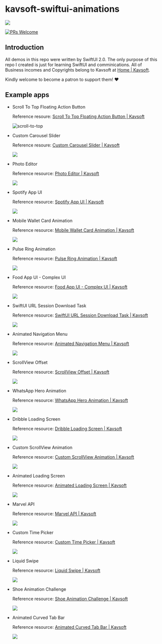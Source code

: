# kavsoft-swiftui-animations

![](https://raw.githubusercontent.com/recherst/img-hosting/main/imgs/swiftui-badge.jpg)

[![PRs Welcome](https://img.shields.io/badge/PRs-welcome-brightgreen.svg?style=flat-square)](http://makeapullrequest.com)


## Introduction

All demos in this repo were written by SwiftUI 2.0. The only purpose of this repo I created is just for learning SwiftUI and comminications. All of Business incomes and Copyrights belong to Kavsoft at [Home | Kavsoft](https://kavsoft.dev).

Kindly welcome to become a patron to support them! ❤️

## Example apps

- Scroll To Top Floating Action Button

  Reference resoure: [Scroll To Top Floating Action Button | Kavsoft](https://kavsoft.dev/SwiftUI_2.0/Scroll_To_Top)

  <img src="https://raw.githubusercontent.com/recherst/image-host/main/imgs/scroll-to-top-floating-action-button.gif" alt="scroll-to-top" />

- Custom Carousel Slider

  Reference resoure: [Custom Carousel Slider | Kavsoft](https://kavsoft.dev/SwiftUI_2.0/Custom_Carousel_Slider)

  ![](https://raw.githubusercontent.com/recherst/image-host/main/imgs/custom-carousel-slider.gif)

- Photo Editor

  Reference resource: [Photo Editor | Kavsoft](https://kavsoft.dev/SwiftUI_2.0/Photo_Editor)

  ![](https://raw.githubusercontent.com/recherst/image-host/main/imgs/photo-editor.gif)

- Spotify App UI

  Reference resource: [Spotify App UI | Kavsoft](https://kavsoft.dev/SwiftUI_2.0/Spotify_App_UI)

  ![](https://raw.githubusercontent.com/recherst/image-host/main/imgs/spotify-app-ui.gif)
  
- Mobile Wallet Card Animation

  Reference resource: [Mobile Wallet Card Animation | Kavsoft](https://kavsoft.dev/SwiftUI_2.0/Wallet_Card_Animation)

  ![](https://raw.githubusercontent.com/recherst/image-host/main/imgs/moblie-wallet-card-animation.gif)

- Pulse Ring Animation

  Reference resource: [Pulse Ring Animation | Kavsoft](https://kavsoft.dev/SwiftUI_2.0/Pulse_Ring_Animation)

  ![](https://raw.githubusercontent.com/recherst/image-host/main/imgs/pulse-ring-animation.gif)

- Food App UI - Complex UI

  Reference resource: [Food App UI - Complex UI | Kavsoft](https://kavsoft.dev/SwiftUI_2.0/Food_App_UI)

  ![](https://raw.githubusercontent.com/recherst/image-host/main/imgs/food-app-ui.gif)

- SwiftUI URL Session Download Task

  Reference resource: [SwiftUI URL Session Download Task | Kavsoft](https://kavsoft.dev/SwiftUI_2.0/Download_Task)

  ![](https://raw.githubusercontent.com/recherst/image-host/main/imgs/swiftui-url-session-download-task.gif)

- Animated Navigation Menu

  Reference resource: [Animated Navigation Menu | Kavsoft](https://kavsoft.dev/SwiftUI_2.0/Animated_Navigation_Menu)

  ![](https://raw.githubusercontent.com/recherst/image-host/main/imgs/animated-navigation-menu.gif)

- ScrollView Offset

  Reference resource: [ScrollView Offset | Kavsoft](https://kavsoft.dev/SwiftUI_2.0/ScrollView_Offset)

  ![](https://raw.githubusercontent.com/recherst/image-host/main/imgs/scrollview-offset.gif)

- WhatsApp Hero Animation

  Reference resource: [WhatsApp Hero Animation | Kavsoft](https://kavsoft.dev/SwiftUI_2.0/WhatsApp_Hero_Animation)

  ![](https://raw.githubusercontent.com/recherst/image-host/main/imgs/whatsapp-hero-animation.gif)

- Dribble Loading Screen

  Reference resource: [Dribble Loading Screen | Kavsoft](https://kavsoft.dev/SwiftUI_2.0/Dribbble_Loading_Screen)

  ![](https://raw.githubusercontent.com/recherst/image-host/main/imgs/dribble-loading-screen.gif)

- Custom ScrollView Animation

  Reference resource: [Custom ScrollView Animation | Kavsoft](https://kavsoft.dev/SwiftUI_2.0/Custom_ScrollView_Animation)

  ![](https://raw.githubusercontent.com/recherst/image-host/main/imgs/custom-scrollview-animation.gif)

- Animated Loading Screen

  Reference resource: [Animated Loading Screen | Kavsoft](https://kavsoft.dev/SwiftUI_2.0/Animated_Loading_Screen)

  <img src="https://raw.githubusercontent.com/recherst/image-host/main/imgs/animated-loading-screen.gif" />

- Marvel API

  Reference resource: [Marvel API | Kavsoft](https://kavsoft.dev/SwiftUI_2.0/Marvel_API)

  ![](https://raw.githubusercontent.com/recherst/image-host/main/imgs/marvel-api.gif)
  
- Custom Time Picker

  Reference resource: [Custom Time Picker | Kavsoft](https://kavsoft.dev/SwiftUI_2.0/Custom_Time_Picker)

  ![](https://raw.githubusercontent.com/recherst/image-host/main/imgs/custom-time-picker.gif)
  
- Liquid Swipe

  Reference resource: [Liquid Swipe | Kavsoft](https://kavsoft.dev/SwiftUI_2.0/Liquid_Swipe)

  <img src="https://raw.githubusercontent.com/recherst/image-host/main/imgs/liquid-swipe.gif" />

- Shoe Animation Challenge

  Reference resource: [Shoe Animation Challenge | Kavsoft](https://kavsoft.dev/SwiftUI_2.0/Shoe_Animation_Challenge)

  <img src="https://raw.githubusercontent.com/recherst/image-host/main/imgs/shoe-animation-challenge.gif" />

- Animated Curved Tab Bar

  Reference resource: [Animated Curved Tab Bar | Kavsoft](https://kavsoft.dev/SwiftUI_2.0/Animated_Curved_Tabbar)

  ![](https://raw.githubusercontent.com/recherst/image-host/main/imgs/animated-curved-tab-bar.gif)

